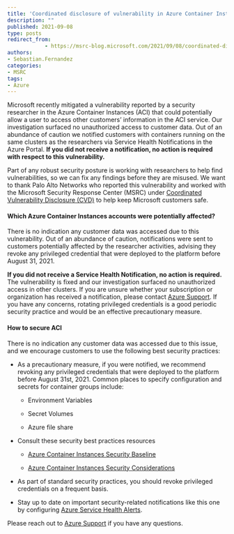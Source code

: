 ```yaml
---
title: 'Coordinated disclosure of vulnerability in Azure Container Instances Service'
description: ""
published: 2021-09-08
type: posts
redirect_from:
            - https://msrc-blog.microsoft.com/2021/09/08/coordinated-disclosure-of-vulnerability-in-azure-container-instances-service/
authors:
- Sebastian.Fernandez
categories:
- MSRC
tags:
- Azure
---
```

Microsoft recently mitigated a vulnerability reported by a security researcher in the Azure Container Instances (ACI) that could potentially allow a user to access other customers’ information in the ACI service. Our investigation surfaced no unauthorized access to customer data. Out of an abundance of caution we notified customers with containers running on the same clusters as the researchers via Service Health Notifications in the Azure Portal. **If you did not receive a notification, no action is required with respect to this vulnerability.**

Part of any robust security posture is working with researchers to help find vulnerabilities, so we can fix any findings before they are misused. We want to thank Palo Alto Networks who reported this vulnerability and worked with the Microsoft Security Response Center (MSRC) under [Coordinated Vulnerability Disclosure (CVD)](https://www.microsoft.com/en-us/msrc/cvd) to help keep Microsoft customers safe.

#### Which Azure Container Instances accounts were potentially affected?

There is no indication any customer data was accessed due to this vulnerability. Out of an abundance of caution, notifications were sent to customers potentially affected by the researcher activities, advising they revoke any privileged credential that were deployed to the platform before August 31, 2021.

**If you did not receive a Service Health Notification, no action is required.** The vulnerability is fixed and our investigation surfaced no unauthorized access in other clusters. If you are unsure whether your subscription or organization has received a notification, please contact [Azure Support](https://portal.azure.com/#blade/Microsoft_Azure_Support/HelpAndSupportBlade/overview). If you have any concerns, rotating privileged credentials is a good periodic security practice and would be an effective precautionary measure.

#### How to secure ACI

There is no indication any customer data was accessed due to this issue, and we encourage customers to use the following best security practices:

- As a precautionary measure, if you were notified, we recommend revoking any privileged credentials that were deployed to the platform before August 31st, 2021. Common places to specify configuration and secrets for container groups include:

  - Environment Variables

  - Secret Volumes

  - Azure file share

- Consult these security best practices resources

  - [Azure Container Instances Security Baseline](https://docs.microsoft.com/en-us/security/benchmark/azure/baselines/container-instances-security-baseline)

  - [Azure Container Instances Security Considerations](https://docs.microsoft.com/en-us/azure/container-instances/container-instances-image-security)

- As part of standard security practices, you should revoke privileged credentials on a frequent basis.

- Stay up to date on important security-related notifications like this one by configuring [Azure Service Health Alerts](https://azure.microsoft.com/updates/azure-service-health-security-advisories-are-now-available/).

Please reach out to [Azure Support](https://portal.azure.com/#blade/Microsoft_Azure_Support/HelpAndSupportBlade/overview) if you have any questions.
